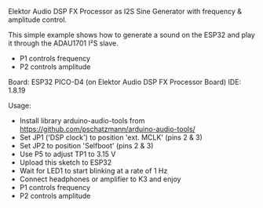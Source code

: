 Elektor Audio DSP FX Processor as I2S Sine Generator with frequency & amplitude control.

This simple example shows how to generate a sound on the ESP32 and play it through the ADAU1701 I²S slave.
- P1 controls frequency
- P2 controls amplitude

Board: ESP32 PICO-D4 (on Elektor Audio DSP FX Processor Board)
IDE: 1.8.19

Usage:
- Install library arduino-audio-tools from https://github.com/pschatzmann/arduino-audio-tools/
- Set JP1 ('DSP clock') to position 'ext. MCLK' (pins 2 & 3)
- Set JP2 to position 'Selfboot' (pins 2 & 3)
- Use P5 to adjust TP1 to 3.15 V
- Upload this sketch to ESP32
- Wait for LED1 to start blinking at a rate of 1 Hz
- Connect headphones or amplifier to K3 and enjoy
- P1 controls frequency
- P2 controls amplitude
